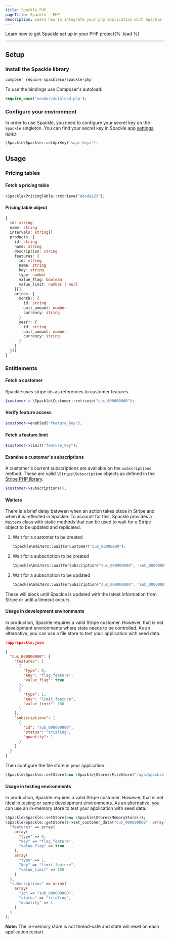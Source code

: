 ```yaml
---
title: Spackle PHP
pageTitle: Spackle - PHP
description: Learn how to integrate your php application with Spackle
---
```


Learn how to get Spackle set up in your PHP project{% .lead %}

---

## Setup

### Install the Spackle library

```sh
composer require spackleso/spackle-php
```

To use the bindings use Composer's autoload:

```php
require_once('vendor/autoload.php');
```

### Configure your environment
In order to use Spackle, you need to configure your secret key on the `Spackle` singleton. You can find your secret key in Spackle app [settings page](https://dashboard.stripe.com/settings/apps/so.spackle.stripe).

```php
\Spackle\Spackle::setApiKey('<api key>');
```

## Usage

### Pricing tables

#### Fetch a pricing table

```php
\Spackle\PricingTable::retrieve("abcde123");
```

#### Pricing table object

```ts
{
  id: string
  name: string
  intervals: string[]
  products: {
    id: string
    name: string
    description: string
    features: {
      id: string
      name: string
      key: string
      type: number
      value_flag: boolean
      value_limit: number | null
    }[]
    prices: {
      month?: {
        id: string
        unit_amount: number
        currency: string
      }
      year?: {
        id: string
        unit_amount: number
        currency: string
      }
    }
  }[]
}
```


### Entitlements

#### Fetch a customer

Spackle uses stripe ids as references to customer features.

```php
$customer = \Spackle\Customer::retrieve("cus_000000000");
```

#### Verify feature access

```php
$customer->enabled("feature_key");
```

#### Fetch a feature limit

```php
$customer->limit("feature_key");
```

#### Examine a customer's subscriptions

A customer's current subscriptions are available on the `subscriptions` method. These are valid `\Stripe\Subscription` objects as defined in the [Stripe PHP library](https://stripe.com/docs/api/subscriptions/object?lang=php).

```php
$customer->subscriptions();
```

#### Waiters

There is a brief delay between when an action takes place in Stripe and when it is reflected in Spackle. To account for this, Spackle provides a `Waiters` class with static methods that can be used to wait for a Stripe object to be updated and replicated.

1. Wait for a customer to be created
   ```php
   \Spackle\Waiters::waitForCustomer("cus_00000000");
   ```
2. Wait for a subscription to be created
   ```php
   \Spackle\Waiters::waitForSubscription("cus_000000000", "sub_00000000");
   ```
3. Wait for a subscription to be updated
   ```php
   \Spackle\Waiters::waitForSubscription("cus_000000000", "sub_00000000", array("status" => "active"));
   ```

These will block until Spackle is updated with the latest information from Stripe or until a timeout occurs.


#### Usage in development environments

In production, Spackle requires a valid Stripe customer. However, that is not development environments where state needs to be controlled. As an alternative, you can use a file store to test your application with seed data.

```json
/app/spackle.json

{
  "cus_000000000": {
    "features": [
      {
        "type": 0,
        "key": "flag_feature",
        "value_flag": true
      },
      {
        "type": 1,
        "key": "limit_feature",
        "value_limit": 100
      }
    ],
    "subscriptions": [
      {
        "id": "sub_000000000",
        "status": "trialing",
        "quantity": 1
      }
    ]
  }
}
```

Then configure the file store in your application:

```php
\Spackle\Spackle::setStore(new \Spackle\Stores\FileStore("/app/spackle.json"));
```


#### Usage in testing environments

In production, Spackle requires a valid Stripe customer. However, that is not ideal in testing or some development environments. As an alternative, you can use an in-memory store to test your application with seed data.

```php
\Spackle\Spackle::setStore(new \Spackle\Stores\MemoryStore());
\Spackle\Spackle::getStore()->set_customer_data("cus_000000000", array(
  "features" => array(
    array(
      "type" => 0,
      "key" => "flag_feature",
      "value_flag" => true
    ),
    array(
      "type" => 1,
      "key" => "limit_feature",
      "value_limit" => 100
    )
  ),
  "subscriptions" => array(
    array(
      "id" => "sub_000000000",
      "status" => "trialing",
      "quantity" => 1
    )
  )
);
```

**Note:** The in-memory store is not thread-safe and state will reset on each application restart.